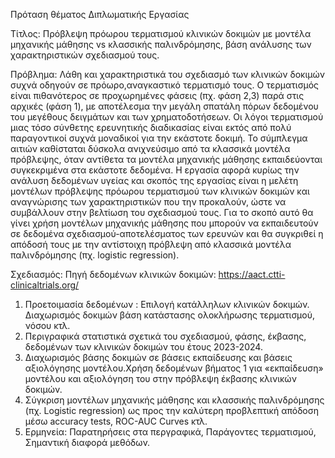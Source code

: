 Πρόταση θέματος Διπλωματικής Εργασίας 

Τίτλος:
Πρόβλεψη πρόωρου τερματισμού κλινικών δοκιμών με μοντέλα μηχανικής μάθησης vs κλασσικής παλινδρόμησης, βάση ανάλυσης των χαρακτηριστικών σχεδιασμού τους.

Πρόβλημα:
Λάθη και χαρακτηριστικά του σχεδιασμό των κλινικών δοκιμών συχνά οδηγούν σε πρόωρο,αναγκαστικό τερματισμό τους. Ο τερματισμός είναι πιθανότερος σε προχωρημένες φάσεις (πχ. φάση 2,3) παρά στις αρχικές (φάση 1), με αποτέλεσμα την μεγάλη σπατάλη πόρων δεδομένου του μεγέθους δειγμάτων και των χρηματοδοτήσεων.
Οι λόγοι τερματισμού μιας τόσο σύνθετης ερευνητικής διαδικασίας είναι εκτός από πολύ παραγοντικοί συχνά  μοναδικοί για την εκάστοτε δοκιμή. Το σύμπλεγμα αιτιών καθίσταται δύσκολα ανιχνεύσιμο από τα κλασσικά μοντέλα πρόβλεψης, όταν αντίθετα τα μοντέλα μηχανικής μάθησης εκπαιδεύονται συγκεκριμένα στα εκάστοτε δεδομένα.
Η εργασία αφορά κυρίως την ανάλυση δεδομένων υγείας και σκοπός της εργασίας είναι η μελέτη μοντέλων πρόβλεψης πρόωρου τερματισμού των κλινικών δοκιμών και αναγνώρισης των χαρακτηριστικών που την προκαλούν, ώστε να συμβάλλουν στην βελτίωση του σχεδιασμού τους.  Για το σκοπό αυτό θα γίνει χρήση μοντέλων μηχανικής μάθησης  που μπορούν να εκπαιδευτούν σε δεδομένα σχεδιασμού-αποτελέσματος των ερευνών και θα συγκριθεί η απόδοσή τους με την αντίστοιχη πρόβλεψη από κλασσικά μοντέλα παλινδρόμησης (πχ. logistic regression).


Σχεδιασμός: 
Πηγή δεδομένων κλινικών δοκιμών: https://aact.ctti-clinicaltrials.org/ 
1.	Προετοιμασία δεδομένων : Επιλογή κατάλληλων κλινικών δοκιμών. Διαχωρισμός δοκιμών βάση κατάστασης ολοκλήρωσης τερματισμού, νόσου κτλ.
2.	Περιγραφικά στατιστικά σχετικά του σχεδιασμού, φάσης, έκβασης, δεδομένων των κλινικών δοκιμών του έτους 2023-2024.
3.	Διαχωρισμός βάσης δοκιμών σε βάσεις εκπαίδευσης και βάσεις αξιολόγησης μοντέλου.Χρήση δεδομένων βήματος 1 για «εκπαίδευση» μοντέλου και αξιολόγηση του στην πρόβλεψη έκβασης κλινικών δοκιμών.
4.	Σύγκριση μοντέλων μηχανικής μάθησης και κλασσικής παλινδρόμησης (πχ. Logistic regression) ως προς την καλύτερη προβλεπτική απόδοση μέσω accuracy tests,  ROC-AUC Curves κτλ. 
5.	Ερμηνεία: Παρατηρήσεις στα περγραφικά, Παράγοντες τερματισμού, Σημαντική διαφορά μεθόδων.

